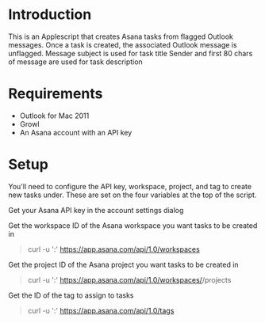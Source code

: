 # Introduction

This is an Applescript that creates Asana tasks from flagged Outlook messages.
Once a task is created, the associated Outlook message is unflagged.
Message subject is used for task title
Sender and first 80 chars of message are used for task description

# Requirements
- Outlook for Mac 2011
- Growl
- An Asana account with an API key


# Setup

You'll need to configure the API key, workspace, project, and tag to create
new tasks under. These are set on the four variables at the top of the
script.

Get your Asana API key in the account settings dialog

Get the workspace ID of the Asana workspace you want tasks to be created in

> curl -u '<API key>:' https://app.asana.com/api/1.0/workspaces 

Get the project ID of the Asana project you want tasks to be created in

> curl -u '<API key>:' https://app.asana.com/api/1.0/workspaces/<workspace ID>/projects

Get the ID of the tag to assign to tasks

> curl -u '<API key>:' https://app.asana.com/api/1.0/tags
